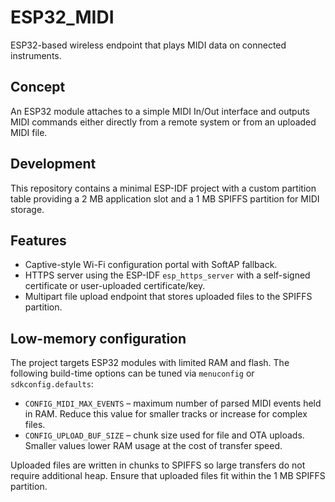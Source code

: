 # ESP32_MIDI
ESP32-based wireless endpoint that plays MIDI data on connected instruments.

## Concept

An ESP32 module attaches to a simple MIDI In/Out interface and outputs MIDI commands either directly from a remote system or from an uploaded MIDI file.

## Development

This repository contains a minimal ESP-IDF project with a custom partition table providing a 2 MB application slot and a 1 MB SPIFFS partition for MIDI storage.

## Features

* Captive-style Wi-Fi configuration portal with SoftAP fallback.
* HTTPS server using the ESP-IDF `esp_https_server` with a self-signed certificate or user-uploaded certificate/key.
* Multipart file upload endpoint that stores uploaded files to the SPIFFS partition.

## Low-memory configuration

The project targets ESP32 modules with limited RAM and flash. The following build-time
options can be tuned via `menuconfig` or `sdkconfig.defaults`:

* `CONFIG_MIDI_MAX_EVENTS` – maximum number of parsed MIDI events held in RAM.
  Reduce this value for smaller tracks or increase for complex files.
* `CONFIG_UPLOAD_BUF_SIZE` – chunk size used for file and OTA uploads. Smaller
  values lower RAM usage at the cost of transfer speed.

Uploaded files are written in chunks to SPIFFS so large transfers do not require
additional heap. Ensure that uploaded files fit within the 1 MB SPIFFS partition.
